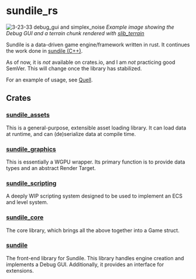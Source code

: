 # sundile_rs

![3-23-33 debug_gui and simplex_noise](https://user-images.githubusercontent.com/41482263/160485247-2a29fbbb-2f11-4faf-8d1b-2e340250ac71.PNG)
*Example image showing the Debug GUI and a terrain chunk rendered with [slib_terrain](https://github.com/ada-rose-dev/quell_lib/tree/main/terrain)*

Sundile is a data-driven game engine/framework written in rust. It continues the work done in [sundile (C++)](https://github.com/ada-rose-dev/sundile).

As of now, it is *not* available on crates.io, and I am *not* practicing good SemVer. This will change once the library has stabilized.

For an example of usage, see [Quell](https://github.com/ada-rose-dev/quell).

## Crates

### [sundile_assets](https://github.com/ada-rose-dev/sundile_rs/tree/main/assets)
This is a general-purpose, extensible asset loading library. It can load data at runtime, and can (de)serialize data at compile time.

### [sundile_graphics](https://github.com/ada-rose-dev/sundile_rs/tree/main/graphics)
This is essentially a WGPU wrapper. Its primary function is to provide data types and an abstract Render Target.

### [sundile_scripting](https://github.com/ada-rose-dev/sundile_rs/tree/main/scripting)
A deeply WIP scripting system designed to be used to implement an ECS and level system.

### [sundile_core](https://github.com/ada-rose-dev/sundile_rs/tree/main/core)
The core library, which brings all the above together into a Game struct.

### [sundile](https://github.com/ada-rose-dev/sundile_rs/tree/main/frontend)
The front-end library for Sundile. This library handles engine creation and implements a Debug GUI. Additionally, it provides an interface for extensions.
